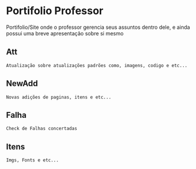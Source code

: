 # Portifolio Professor
 Portifolio/Site onde o professor gerencia seus assuntos dentro dele, e ainda possui uma breve apresentação sobre si mesmo

 ## Att

    Atualização sobre atualizações padrões como, imagens, codigo e etc...
 ## NewAdd

    Novas adições de paginas, itens e etc...

 ## Falha

    Check de Falhas concertadas

 ## Itens

    Imgs, Fonts e etc...
